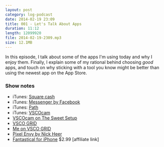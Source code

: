 ```yaml
---
layout: post
category: log-podcast
date: 2014-02-19 23:09
title: 001 - Let's Talk About Apps
duration: 11:12
length: 12099920
file: 2014-02-19-2309.mp3
size: 12.1MB
---
```

In this episode, I talk about some of the apps I'm using today and why I enjoy them. Finally, I explain some of my rational behind choosing _good_ apps, and touch on why sticking with a tool you know might be better than using the newest app on the App Store.

### Show notes
- iTunes: [Square cash](https://itunes.apple.com/us/app/square-cash/id711923939?mt=8)
- iTunes: [Messenger by Facebook](https://itunes.apple.com/us/app/facebook-messenger/id454638411?mt=8)
- iTunes: [Path](https://itunes.apple.com/us/app/path/id403639508?mt=8)
- iTunes: [VSCOcam](https://itunes.apple.com/us/app/vsco-cam/id588013838?mt=8)
- [VSCOcam on The Sweet Setup](http://thesweetsetup.com/apps/best-photo-editing-app-iphone/)
- [VSCO GRID](http://grid.vsco.co)
- [Me on VSCO GRID](http://kyledreger.vsco.co)
- [Pixel Envy by Nick Heer](http://pxlnv.com)
- [Fantastical for iPhone](https://itunes.apple.com/us/app/fantastical-2-calendar-reminders/id718043190?mt=8&uo=4&at=10ltSa) $2.99 [affiliate link]